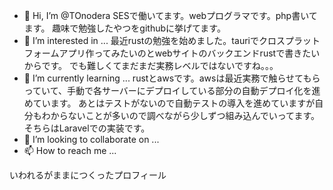 - 👋 Hi, I’m @TOnodera
SESで働いてます。webプログラマです。php書いてます。
趣味で勉強したやつをgithubに挙げてます。
- 👀 I’m interested in ...
最近rustの勉強を始めました。tauriでクロスプラットフォームアプリ作ってみたいのとwebサイトのバックエンドrustで書きたいからです。
でも難しくてまだまだ実務レベルではないですね。。。
- 🌱 I’m currently learning ...
rustとawsです。awsは最近実務で触らせてもらっていて、手動で各サーバーにデプロイしている部分の自動デプロイ化を進めています。
あとはテストがないので自動テストの導入を進めていますが自分もわからないことが多いので調べながら少しずつ組み込んでいってます。
そちらはLaravelでの実装です。
- 💞️ I’m looking to collaborate on ...
- 📫 How to reach me ...

いわれるがままにつくったプロフィール

<!---
TOnodera/TOnodera is a ✨ special ✨ repository because its `README.md` (this file) appears on your GitHub profile.
You can click the Preview link to take a look at your changes.
--->
